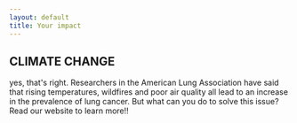 ```yaml
---
layout: default
title: Your impact
---
```


## CLIMATE CHANGE
yes, that's right. Researchers in the American Lung Association have said that rising temperatures, wildfires and poor air quality all lead to an increase in the prevalence of lung cancer. But what can you do to solve this issue? Read our website to learn more!! 
